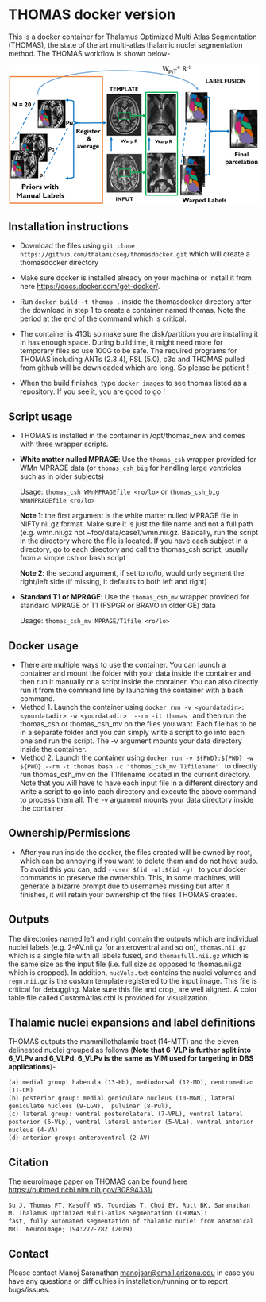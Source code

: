 # THOMAS docker version
This is a docker container for Thalamus Optimized Multi Atlas Segmentation (THOMAS), the state of the art multi-atlas thalamic nuclei segmentation method.
The THOMAS workflow is shown below-

![THOMAS workflow](THOMAS.jpg "Workflow")

## Installation instructions
- Download the files using ```git clone https://github.com/thalamicseg/thomasdocker.git``` which will create a thomasdocker directory

- Make sure docker is installed already on your machine or install it from here https://docs.docker.com/get-docker/.  
- Run ```docker build -t thomas .``` inside the thomasdocker directory after the download in step 1 to create a container named thomas. Note the period at the end of the command which is critical.

- The container is 41Gb so make sure the disk/partition you are installing it in has enough space. During buildtime, it might need more for temporary files so use 100G to be safe. The required programs for THOMAS including ANTs (2.3.4), FSL (5.0), c3d and THOMAS pulled from github will be downloaded which are long. So please be patient !

- When the build finishes, type ```docker images``` to see thomas listed as a repository. If you see it, you are good to go !

## Script usage
- THOMAS is installed in the container in /opt/thomas_new and comes with three wrapper scripts.
- **White matter nulled MPRAGE**: Use the ```thomas_csh``` wrapper provided for WMn MPRAGE data (or ```thomas_csh_big``` for handling large ventricles such as in older subjects)
  
  Usage: ```thomas_csh WMnMPRAGEfile <ro/lo>```  or ```thomas_csh_big WMnMPRAGEfile <ro/lo> ```

  **Note 1**: the first argument is the white matter nulled MPRAGE file in NIFTy nii.gz format. Make sure it is just the file name and not a full path (e.g. wmn.nii.gz not ~foo/data/case1/wmn.nii.gz. Basically, run the script in the directory where the file is located. If you have each subject in a directory, go to each directory and call the thomas_csh script, usually from a simple csh or bash script
  
  **Note 2**: the second argument, if set to ro/lo, would only segment the right/left side (if missing, it defaults to both left and right)
- **Standard T1 or MPRAGE**: Use the ```thomas_csh_mv``` wrapper provided for standard MPRAGE or T1 (FSPGR or BRAVO in older GE) data

  Usage: ```thomas_csh_mv MPRAGE/T1file <ro/lo>``` 
  
## Docker usage
- There are multiple ways to use the container. You can launch a container and mount the folder with your data inside the container and then run it manually or a script inside the container. You can also directly run it from the command line by launching the container with a bash command.
- Method 1. Launch the container using ```docker run -v <yourdatadir>:<yourdatadir> -w <yourdatadir>  --rm -it thomas ``` and then run the thomas_csh or thomas_csh_mv on the files you want. Each file has to be in a separate folder and you can simply write a script to go into each one and run the script. The -v argument mounts your data directory inside the container.
- Method 2. Launch the container using ```docker run -v ${PWD}:${PWD} -w ${PWD} --rm -t thomas bash -c "thomas_csh_mv T1filename" ``` to directly run thomas_csh_mv on the T1filename located in the current directory. Note that you will have to have each input file in a different directory and write a script to go into each directory and execute the above command to process them all. The -v argument mounts your data directory inside the container.

## Ownership/Permissions
- After you run inside the docker, the files created will be owned by root, which can be annoying if you want to delete them and do not have sudo. To avoid this you can, add ```--user $(id -u):$(id -g) ``` to your docker commands to preserve the ownership. This, in some machines, will generate a bizarre prompt due to usernames missing but after it finishes, it will retain your ownership of the files THOMAS creates.

## Outputs
The directories named left and right contain the outputs which are individual nuclei labels (e.g. 2-AV.nii.gz for anteroventral and so on), ```thomas.nii.gz``` which is a single file with all labels fused, and ```thomasfull.nii.gz``` which is the same size as the input file (i.e. full size as opposed to thomas.nii.gz which is cropped). In addition, ```nucVols.txt``` contains the nuclei volumes and ```regn.nii.gz``` is the custom template registered to the input image. This file is critical for debugging. Make sure this file and crop_<inputfilename> are well aligned. A color table file called CustomAtlas.ctbl is provided for visualization.

## Thalamic nuclei expansions and label definitions
THOMAS outputs the mammillothalamic tract (14-MTT) and the eleven delineated nuclei grouped as follows (__Note that 6-VLP is further split into 6_VLPv and 6_VLPd. 6_VLPv is the same as VIM used for targeting in DBS applications__)-

	(a) medial group: habenula (13-Hb), mediodorsal (12-MD), centromedian (11-CM) 
	(b) posterior group: medial geniculate nucleus (10-MGN), lateral geniculate nucleus (9-LGN),  pulvinar (8-Pul),
	(c) lateral group: ventral posterolateral (7-VPL), ventral lateral posterior (6-VLp), ventral lateral anterior (5-VLa), ventral anterior nucleus (4-VA)
	(d) anterior group: anteroventral (2-AV)


## Citation
The neuroimage paper on THOMAS can be found here https://pubmed.ncbi.nlm.nih.gov/30894331/

	Su J, Thomas FT, Kasoff WS, Tourdias T, Choi EY, Rutt BK, Saranathan M. Thalamus Optimized Multi-atlas Segmentation (THOMAS):
	fast, fully automated segmentation of thalamic nuclei from anatomical MRI. NeuroImage; 194:272-282 (2019)

## Contact
Please contact Manoj Saranathan manojsar@email.arizona.edu in case you have any questions or difficulties in installation/running or to report bugs/issues. 

